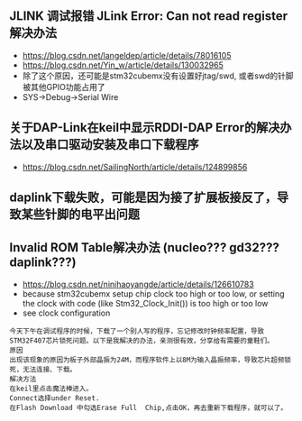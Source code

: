 ## JLINK 调试报错 JLink Error: Can not read register 解决办法  
* https://blog.csdn.net/langeldep/article/details/78016105  
* https://blog.csdn.net/Yin_w/article/details/130032965  
* 除了这个原因，还可能是stm32cubemx没有设置好jtag/swd, 或者swd的针脚被其他GPIO功能占用了  
* SYS->Debug->Serial Wire  

## 关于DAP-Link在keil中显示RDDI-DAP Error的解决办法以及串口驱动安装及串口下载程序  
* https://blog.csdn.net/SailingNorth/article/details/124899856  

## daplink下载失败，可能是因为接了扩展板接反了，导致某些针脚的电平出问题  

## Invalid ROM Table解决办法 (nucleo??? gd32??? daplink???)  
* https://blog.csdn.net/ninihaoyangde/article/details/126610783  
* because stm32cubemx setup chip clock too high or too low, or setting the clock with code (like Stm32_Clock_Init()) is too high or too low    
* see clock configuration  
```
今天下午在调试程序的时候，下载了一个别人写的程序，忘记修改时钟频率配置，导致STM32F407芯片锁死问题。以下是我解决的办法，亲测很有效，分享给有需要的童鞋们。
原因
出现该现象的原因为板子外部晶振为24M，而程序软件上以8M为输入晶振频率，导致芯片超频锁死，无法连接、下载。
解决方法
在keil里点击魔法棒进入。
Connect选择under Reset.
在Flash Download 中勾选Erase Full  Chip,点击OK，再去重新下载程序，就可以了。
```

